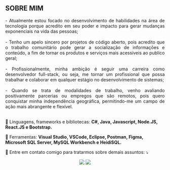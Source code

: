 <h2>SOBRE MIM</h2>
<p align="justify"> 
- Atualmente estou focado no desenvolvimento de habilidades na área de tecnologia porque acredito em seu poder e impacto para gerar mudanças exponenciais na vida das pessoas;<br><br>
- Tenho um apelo sincero por projetos de código aberto, pois acredito que o trabalho comunitário pode gerar a socialização de informações e conteúdo, a fim de tornar os produtos e serviços mais acessíveis ao publico geral;<br><br>
- Profissionalmente, minha ambição é seguir uma carreira como desenvolvedor full-stack, ou seja, me tornar um profissional que possa trabalhar e colaborar em qualquer estágio no desenvolvimento de sistemas;<br><br>
- Quando se trata de modalidades de trabalho, venho avaliando positivamente parcerias ou empregos que são remotos, pois quero conquistar minha independência geográfica, permitindo-me um campo de ação mais abrangente e flexível.<br><br></p>

<p align="left">
  🦄 Linguagens, frameworks e bibliotecas: <strong>C#, Java, Javascript, Node.JS, React.JS e Bootstrap.</strong>
</p>

<p align="left">
  💼 Ferramentas: <strong>Visual Studio, VSCode, Eclipse, Postman, Figma, Microsoft SQL Server, MySQL Workbench e HeidiSQL.</strong>
</p>

<p align="left">
  💌 Entre em contato comigo para tratarmos sobre demais assuntos: ⤵️
</p>

<p align="center">
  <a href="diegocostaxp@gmail.com" alt="Gmail">
  <img src="https://img.shields.io/badge/-Gmail-FF0000?style=flat-square&labelColor=FF0000&logo=gmail&logoColor=white&link=diegocostaxp@gmail.com"></a>

  <a href="https://www.linkedin.com/in/diegodealmeidacosta" alt="Linkedin">
  <img src="https://img.shields.io/badge/-Linkedin-0e76a8?style=flat-square&logo=Linkedin&logoColor=white&link=https://www.linkedin.com/in/diegodealmeidacosta" /></a>
</p>

